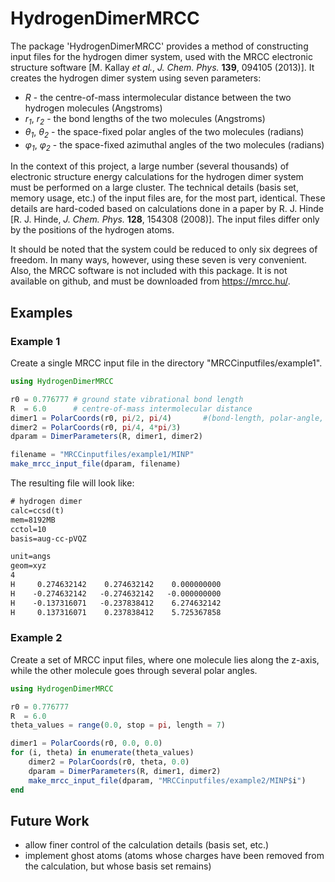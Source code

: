 # HydrogenDimerMRCC

The package 'HydrogenDimerMRCC' provides a method of constructing input files for the hydrogen dimer system, used with the MRCC electronic structure software [M. Kallay *et al.*, *J. Chem. Phys.* **139**, 094105 (2013)]. It creates the hydrogen dimer system using seven parameters:

- *R* - the centre-of-mass intermolecular distance between the two hydrogen molecules (Angstroms)
- *r<sub>1</sub>*, *r<sub>2</sub>* - the bond lengths of the two molecules (Angstroms)
- *&theta;<sub>1</sub>*, *&theta;<sub>2</sub>* - the space-fixed polar angles of the two molecules (radians)
- *&phi;<sub>1</sub>*, *&phi;<sub>2</sub>* - the space-fixed azimuthal angles of the two molecules (radians)

In the context of this project, a large number (several thousands) of electronic structure energy calculations for the hydrogen dimer system must be performed on a large cluster. The technical details (basis set, memory usage, etc.) of the input files are, for the most part, identical. These details are hard-coded based on calculations done in a paper by R. J. Hinde [R. J. Hinde, *J. Chem. Phys.* **128**, 154308 (2008)]. The input files differ only by the positions of the hydrogen atoms.

It should be noted that the system could be reduced to only six degrees of freedom. In many ways, however, using these seven is very convenient. Also, the MRCC software is not included with this package. It is not available on github, and must be downloaded from https://mrcc.hu/.

## Examples

### Example 1

Create a single MRCC input file in the directory "MRCCinputfiles/example1".
```Julia
using HydrogenDimerMRCC

r0 = 0.776777 # ground state vibrational bond length
R  = 6.0      # centre-of-mass intermolecular distance
dimer1 = PolarCoords(r0, pi/2, pi/4)       #(bond-length, polar-angle, azi-angle)
dimer2 = PolarCoords(r0, pi/4, 4*pi/3)
dparam = DimerParameters(R, dimer1, dimer2)

filename = "MRCCinputfiles/example1/MINP"
make_mrcc_input_file(dparam, filename)
```

The resulting file will look like:

```txt
# hydrogen dimer
calc=ccsd(t)
mem=8192MB
cctol=10
basis=aug-cc-pVQZ

unit=angs
geom=xyz
4
H     0.274632142    0.274632142    0.000000000
H    -0.274632142   -0.274632142   -0.000000000
H    -0.137316071   -0.237838412    6.274632142
H     0.137316071    0.237838412    5.725367858
```

### Example 2

Create a set of MRCC input files, where one molecule lies along the z-axis, while the other molecule goes through several polar angles.
```Julia
using HydrogenDimerMRCC

r0 = 0.776777
R  = 6.0
theta_values = range(0.0, stop = pi, length = 7)

dimer1 = PolarCoords(r0, 0.0, 0.0)
for (i, theta) in enumerate(theta_values)
	dimer2 = PolarCoords(r0, theta, 0.0)
	dparam = DimerParameters(R, dimer1, dimer2)
	make_mrcc_input_file(dparam, "MRCCinputfiles/example2/MINP$i")
end
```

## Future Work

- allow finer control of the calculation details (basis set, etc.)
- implement ghost atoms (atoms whose charges have been removed from the calculation, but whose basis set remains)
